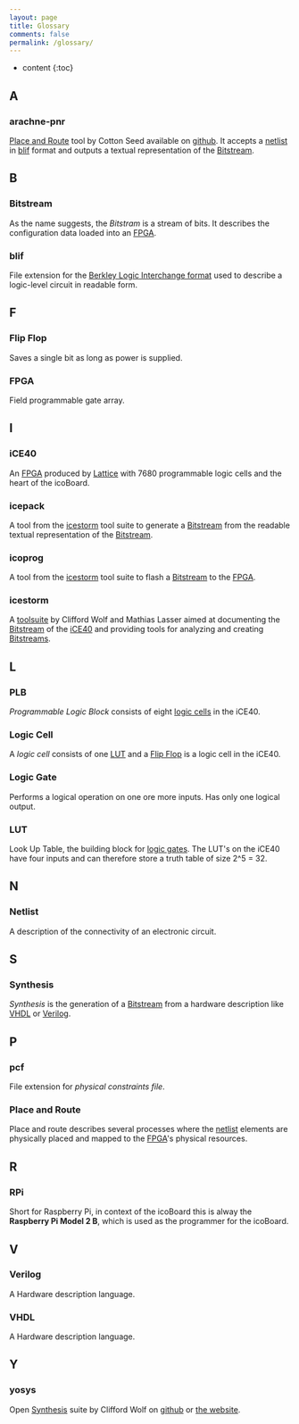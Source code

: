 ```yaml
---
layout: page
title: Glossary
comments: false
permalink: /glossary/
---
```


* content
{:toc}

## A

### arachne-pnr
[Place and Route](#Place-and-Route) tool by Cotton Seed available on [github](https://github.com/cseed/arachne-pnr). It accepts a [netlist](#netlist) in [blif](#blif) format and outputs a textual representation of the [Bitstream](#bitstream).

## B

### Bitstream
As the name suggests, the *Bitstram* is a stream of bits. It describes the configuration data loaded into an [FPGA](#fpga).

### blif
File extension for the [Berkley Logic Interchange format](https://www.ece.cmu.edu/~ee760/760docs/blif.pdf) used to describe a logic-level circuit in readable form.

## F

### Flip Flop
Saves a single bit as long as power is supplied.

### FPGA
Field programmable gate array.

## I

### iCE40
An [FPGA](#fpga) produced by [Lattice](http://www.latticesemi.com/Products/FPGAandCPLD/iCE40.aspx) with 7680 programmable logic cells and the heart of the icoBoard.

### icepack
A tool from the [icestorm](#icestorm) tool suite to generate a [Bitstream](#bitstram) from the readable textual representation of the [Bitstream](#bitstram).

### icoprog
A tool from the [icestorm](#icestorm) tool suite to flash a [Bitstream](#bitstram) to the [FPGA](#fpga).

### icestorm
A [toolsuite](http://www.clifford.at/icestorm/) by Clifford Wolf and Mathias Lasser aimed at documenting the [Bitstream](#bitstram) of the [iCE40](#ice40) and providing tools for analyzing and creating [Bitstreams](#bitstram).

## L

### PLB
*Programmable Logic Block* consists of eight [logic cells](#logic-cell) in the iCE40.

### Logic Cell
A *logic cell* consists of one [LUT](#lut) and a [Flip Flop](#flip-flop) is a logic cell in the iCE40.

### Logic Gate
Performs a logical operation on one ore more inputs. Has only one logical output.

### LUT
Look Up Table, the building block for [logic gates](#logic-gate). The LUT's on the iCE40 have four inputs and can therefore store a truth table of size 2^5 = 32.

## N

### Netlist
A description of the connectivity of an electronic circuit.

## S

### Synthesis
*Synthesis* is the generation of a [Bitstream](#bitstream) from a hardware description like [VHDL](#vhdl) or [Verilog](#verilog).

## P

### pcf
File extension for *physical constraints file*.

### Place and Route
Place and route describes several processes where the [netlist](#netlist) elements are physically placed and mapped to the [FPGA](#fpga)'s physical resources.

## R

### RPi
Short for Raspberry Pi, in context of the icoBoard this is alway the **Raspberry Pi Model 2 B**, which is used as the programmer for the icoBoard.

## V

### Verilog
A Hardware description language.

### VHDL
A Hardware description language.

## Y

### yosys
Open [Synthesis](#Synthesis) suite by Clifford Wolf on [github](https://github.com/cliffordwolf/yosys) or [the website](http://www.clifford.at/yosys/).
